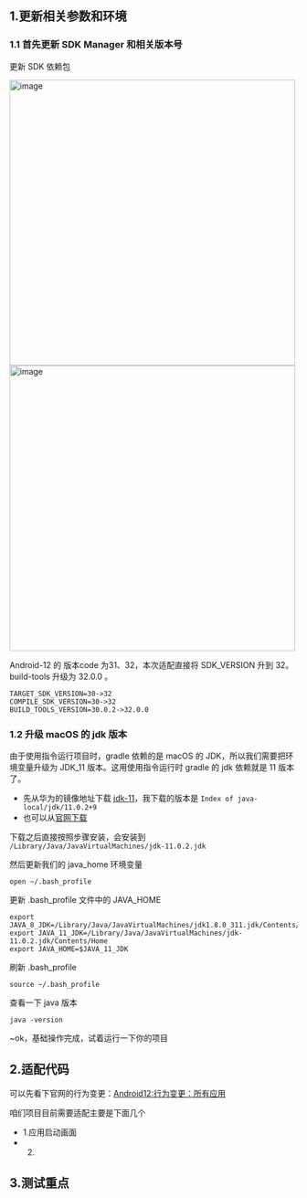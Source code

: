 ## 1.更新相关参数和环境

### 1.1 首先更新 SDK Manager 和相关版本号

更新 SDK 依赖包

<img width="500" alt="image" src="https://user-images.githubusercontent.com/17560388/174991242-e2678462-d79f-4c4a-b3e8-ca4c33dcf9ac.png">

<img width="500" alt="image" src="https://user-images.githubusercontent.com/17560388/174991446-3956de8e-3ef7-4850-839b-2d0eb6623e95.png">

Android-12 的 版本code 为31、32，本次适配直接将 SDK_VERSION 升到 32。build-tools 升级为 32.0.0 。

```shell
TARGET_SDK_VERSION=30->32
COMPILE_SDK_VERSION=30->32
BUILD_TOOLS_VERSION=30.0.2->32.0.0
```
### 1.2 升级 macOS 的 jdk 版本

由于使用指令运行项目时，gradle 依赖的是 macOS 的 JDK，所以我们需要把环境变量升级为 JDK_11 版本。这用使用指令运行时 gradle 的 jdk 依赖就是 11 版本了。

- 先从华为的镜像地址下载 [jdk-11](https://repo.huaweicloud.com/java/jdk/)，我下载的版本是 `Index of java-local/jdk/11.0.2+9`
- 也可以从[官网下载](https://www.oracle.com/java/technologies/downloads/#java11)

下载之后直接按照步骤安装，会安装到 `/Library/Java/JavaVirtualMachines/jdk-11.0.2.jdk`

然后更新我们的 java_home 环境变量

```shell
open ~/.bash_profile
```
更新 .bash_profile 文件中的 JAVA_HOME
```shell
export JAVA_8_JDK=/Library/Java/JavaVirtualMachines/jdk1.8.0_311.jdk/Contents/Home
export JAVA_11_JDK=/Library/Java/JavaVirtualMachines/jdk-11.0.2.jdk/Contents/Home
export JAVA_HOME=$JAVA_11_JDK
```
刷新 .bash_profile
```shell
source ~/.bash_profile
```
查看一下 java 版本

```shell
java -version
```

~ok，基础操作完成，试着运行一下你的项目

## 2.适配代码

可以先看下官网的行为变更：[Android12:行为变更：所有应用](https://developer.android.google.cn/about/versions/12/behavior-changes-all)

咱们项目目前需要适配主要是下面几个

- 1.应用启动画面
- 2.

## 3.测试重点


